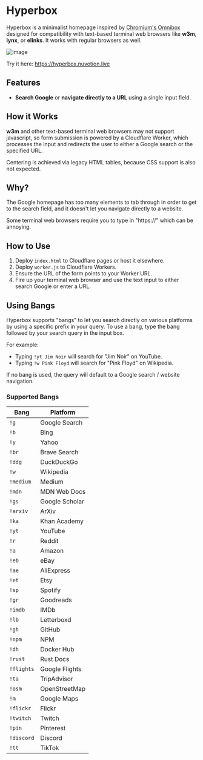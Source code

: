 # Hyperbox

Hyperbox is a minimalist homepage inspired by [Chromium's Omnibox](https://www.chromium.org/user-experience/omnibox/) designed for compatibility with text-based terminal web browsers like **w3m**, **lynx**, or **elinks**. It works with regular browsers as well.

![image](https://github.com/user-attachments/assets/df300251-ff32-42d0-8d1e-db94ce6ee5be)

Try it here: https://hyperbox.nuvotion.live

## Features

- **Search Google** or **navigate directly to a URL** using a single input field.

## How it Works

**w3m** and other text-based terminal web browsers may not support javascript, so form submission is powered by a Cloudflare Worker, which processes the input and redirects the user to either a Google search or the specified URL.

 Centering is achieved via legacy HTML tables, because CSS support is also not expected.

## Why?

The Google homepage has too many elements to tab through in order to get to the search field, and it doesn't let you navigate directly to a website.

Some terminal web browsers require you to type in "https://" which can be annoying.

## How to Use

1. Deploy `index.html` to Cloudflare pages or host it elsewhere.
2. Deploy `worker.js` to Cloudflare Workers.
3. Ensure the URL of the form points to your Worker URL.
4. Fire up your terminal web browser and use the text input to either search Google or enter a URL.

## Using Bangs

Hyperbox supports "bangs" to let you search directly on various platforms by using a specific prefix in your query. To use a bang, type the bang followed by your search query in the input box. 

For example:
- Typing `!yt Jim Noir` will search for "Jim Noir" on YouTube.
- Typing `!w Pink Floyd` will search for "Pink Floyd" on Wikipedia.

If no bang is used, the query will default to a Google search / website navigation.

### Supported Bangs

| Bang     | Platform                     |
|----------|------------------------------|
| `!g`     | Google Search                |
| `!b`     | Bing                         |
| `!y`     | Yahoo                        |
| `!br`    | Brave Search                 |
| `!ddg`   | DuckDuckGo                   |
| `!w`     | Wikipedia                    |
| `!medium` | Medium                      |
| `!mdn`   | MDN Web Docs                 |
| `!gs`    | Google Scholar               |
| `!arxiv` | ArXiv                        |
| `!ka`    | Khan Academy                 |
| `!yt`    | YouTube                      |
| `!r`     | Reddit                       |
| `!a`     | Amazon                       |
| `!eb`    | eBay                         |
| `!ae`    | AliExpress                   |
| `!et`    | Etsy                         |
| `!sp`    | Spotify                      |
| `!gr`    | Goodreads                    |
| `!imdb`  | IMDb                         |
| `!lb`    | Letterboxd                   |
| `!gh`    | GitHub                       |
| `!npm`   | NPM                          |
| `!dh`    | Docker Hub                   |
| `!rust`  | Rust Docs                    |
| `!flights` | Google Flights             |
| `!ta`    | TripAdvisor                  |
| `!osm`   | OpenStreetMap                |
| `!m`     | Google Maps                  |
| `!flickr`| Flickr                       |
| `!twitch`| Twitch                       |
| `!pin`   | Pinterest                    |
| `!discord`| Discord                     |
| `!tt`    | TikTok                       |
